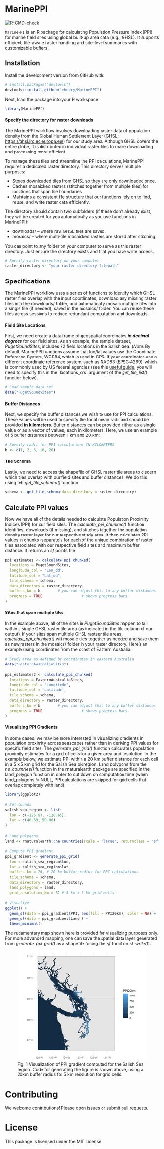 
<!-- README.md is generated from README.Rmd. Please edit that file -->

# MarinePPI

<!-- badges: start -->

[![R-CMD-check](https://github.com/eheery/MarinePPI/actions/workflows/R-CMD-check.yaml/badge.svg)](https://github.com/eheery/MarinePPI/actions/workflows/R-CMD-check.yaml)
<!-- badges: end -->

`MarinePPI` is an R package for calculating Population Pressure Index
(PPI) for marine field sites using global built-up area data (e.g.,
GHSL). It supports efficient, tile-aware raster handling and site-level
summaries with customizable buffers.

## Installation

Install the development version from GitHub with:

``` r
# install.packages("devtools")
devtools::install_github("eheery/MarinePPI")
```

Next, load the package into your R workspace:

``` r
library(MarinePPI)
```

#### Specify the directory for raster downloads

The MarinePPI workflow involves downloading raster data of population
density from the Global Human Settlement Layer (GHSL;
<https://ghsl.jrc.ec.europa.eu/>) for our study area. Although GHSL
covers the entire globe, it is distributed in individual raster tiles to
make downloading and processing more efficient.

To manage these tiles and streamline the PPI calculations, MarinePPI
requires a dedicated raster directory. This directory serves multiple
purposes:

- Stores downloaded tiles from GHSL so they are only downloaded once.
- Caches mosaicked rasters (stitched together from multiple tiles) for
  locations that span tile boundaries.
- Maintains a consistent file structure that our functions rely on to
  find, reuse, and write raster data efficiently.

The directory should contain two subfolders (if these don’t already
exist, they will be created for you automatically as you use functions
in MarinePPI):

- downloads/ – where raw GHSL tiles are saved.
- mosaics/ – where multi-tile mosaicked rasters are stored after
  stitching.

You can point to any folder on your computer to serve as this raster
directory. Just ensure the directory exists and that you have write
access.

``` r
# Specify raster directory on your computer
raster_directory <- "your raster directory filepath"
```

## Specifications

The MarinePPI workflow uses a series of functions to identify which GHSL
raster files overlap with the input coordinates, download any missing
raster files into the downloads/ folder, and automatically mosaic
multiple tiles into a single file (if needed), saved in the mosaics/
folder. You can reuse these files across sessions to reduce redundant
computation and downloads.

#### Field Site Locations

First, we need create a data frame of geospatial coordinates ***in
decimal degrees*** for our field sites. As an example, the sample
dataset, *PugetSoundSites*, includes 22 field locations in the Salish
Sea. (*Note*: By default, MarinePPI functions assume that lon/lat values
use the Coordinate Reference System, WGS84, which is used in GPS. If
your coordinates use a different coordinate reference system, such as
NAD83 (EPSG:4269), which is commonly used by US federal agencies (see
this [useful
guide](https://www.nceas.ucsb.edu/sites/default/files/2020-04/OverviewCoordinateReferenceSystems.pdf),
you will need to specify this in the \`locations_crs\` argument of the
*get_tile_list()* function below).

``` r
# Load sample data set
data("PugetSoundSites")
```

#### Buffer Distances

Next, we specify the buffer distances we wish to use for PPI
calculations. These values will be used to specify the focal mean radii
and should be provided **in kilometers**. Buffer distances can be
provided either as a single value or as a vector of values, each in
kilometers. Here, we use an example of 5 buffer distances between 1 km
and 20 km:

``` r
# Specify radii for PPI calculations IN KILOMETERS
b <- c(1, 2, 5, 10, 20)
```

#### Tile Schema

Lastly, we need to access the shapefile of GHSL raster tile areas to
discern which tiles overlap with our field sites and buffer distances.
We do this using teh *get_tile_schema()* function:

``` r
schema <- get_tile_schema(data_directory = raster_directory)
```

## Calculate PPI values

Now we have all of the details needed to calculate Population Proximity
Indices (PPI) for our field sites. The *calculate_ppi_chunked()*
function identifies, downloads (if missing), and stitches together the
population density raster layer for our respective study area. It then
calculates PPI values in chunks (separately for each of the unique
combination of raster tiles associated with our respective field sites
and maximum buffer distance. It returns an *sf* points file

``` r
ppi_estimates <- calculate_ppi_chunked(
  locations = PugetSoundSites,
  longitude_col = "Lon_dd",
  latitude_col = "Lat_dd",
  tile_schema = schema,
  data_directory = raster_directory,
  buffers_km = b,       # you can adjust this to any buffer distances
  progress = TRUE                  # shows progress bars
)
```

#### Sites that span multiple tiles

In the example above, all of the sites in *PugetSoundSites* happen to
fall within a single GHSL raster tile area (as indicated in the tile
column of our output). If your sites span multiple GHSL rastser tile
areas, *calculate_ppi_chunked()* will mosaic tiles together as needed
and save them as new rasters in the mosaics/ folder in your raster
directory. Here’s an example using coordinates from the coast of Eastern
Australia:

``` r
# Study area as defined by coordinates in eastern Australia
data("EasternAustraliaSites")

ppi_estimates2 <- calculate_ppi_chunked(
  locations = EasternAustraliaSites,
  longitude_col = "Longitude",
  latitude_col = "Latitude",
  tile_schema = schema,
  data_directory = raster_directory,
  buffers_km = b,       # you can adjust this to any buffer distances
  progress = TRUE                  # shows progress bars
)
```

#### Visualizing PPI Gradients

In some cases, we may be more interested in visualizing gradients in
population proximity across seascapes rather than in deriving PPI values
for specific field sites. The *generate_ppi_grid()* function calculates
population proximity estimates for a grid of cells for a given area and
resolution. In the example below, we estimate PPI within a 20 km buffer
distance for each cell in a 5 x 5 km grid for the Salish Sea bioregion.
Land polygons from the *ne_coutnries()* function in the rnaturalearth
package are specified in the land_polygon function in order to cut down
on computation time (when land_polygons != NULL, PPI calculations are
skipped for grid cells that overlap completely with land).

``` r
library(ggplot2)

# Set bounds 
salish_sea_region <- list(
  lon = c(-125.93, -120.65),
  lat = c(46.59, 50.86)
)

# Land polygons
land <- rnaturalearth::ne_countries(scale = "large", returnclass = "sf")

# Compute PPI gradient
ppi_gradient <- generate_ppi_grid(
  lon = salish_sea_region$lon,
  lat = salish_sea_region$lat,
  buffers_km = 20, # 20 km buffer radius for PPI calculations
  tile_schema = schema,
  data_directory = raster_directory,
  land_polygons = land,
  grid_resolution_km = 5) # 5 km x 5 km grid cells

# Visualize
ggplot() + 
  geom_sf(data = ppi_gradient$PPI, aes(fill = PPI20km), color = NA) +
  geom_sf(data = ppi_gradient$Land ) +
  theme_minimal()
```

The rudamentary map shown here is provided for visualizing purposes
only. For more advanced mapping, one can save the spatial data layer
generated from *generate_ppi_grid()* as a shapefile (using the *sf*
function *st_write()*).

<figure>
<img src="man/figures/salish_sea_map.png"
alt="Fig. 1 Visualization of PPI gradient computed for the Salish Sea region. Code for generating the figure is shown above, using a 20km buffer radius for 5 km resolution for grid cells." />
<figcaption aria-hidden="true">Fig. 1 Visualization of PPI gradient
computed for the Salish Sea region. Code for generating the figure is
shown above, using a 20km buffer radius for 5 km resolution for grid
cells.</figcaption>
</figure>

# Contributing

We welcome contributions! Please open issues or submit pull requests.

# License

This package is licensed under the MIT License.
